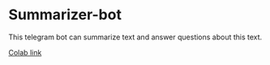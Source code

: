 # Summarizer-bot

This telegram bot can summarize text and answer questions about this text.

[Colab link](https://colab.research.google.com/github/konductor000/Summarizer-bot/blob/main/summarizer_bot.ipynb)
